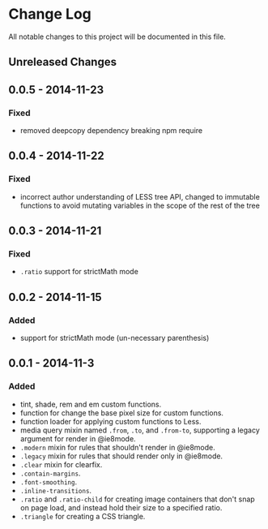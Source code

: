 # Change Log

All notable changes to this project will be documented in this file.

## Unreleased Changes

## 0.0.5 - 2014-11-23
### Fixed
- removed deepcopy dependency breaking npm require

## 0.0.4 - 2014-11-22
### Fixed
- incorrect author understanding of LESS tree API, changed to immutable
  functions to avoid mutating variables in the scope of the rest of the tree

## 0.0.3 - 2014-11-21
### Fixed
- `.ratio` support for strictMath mode

## 0.0.2 - 2014-11-15
### Added
- support for strictMath mode (un-necessary parenthesis)

## 0.0.1 - 2014-11-3
### Added
- tint, shade, rem and em custom functions.
- function for change the base pixel size for custom functions.
- function loader for applying custom functions to Less.
- media query mixin named `.from`, `.to`, and `.from-to`, supporting a legacy
  argument for render in @ie8mode.
- `.modern` mixin for rules that shouldn't render in @ie8mode.
- `.legacy` mixin for rules that should render only in @ie8mode.
- `.clear` mixin for clearfix.
- `.contain-margins`.
- `.font-smoothing`.
- `.inline-transitions`.
- `.ratio` and `.ratio-child` for creating image containers that don't snap on
  page load, and instead hold their size to a specified ratio.
- `.triangle` for creating a CSS triangle.
